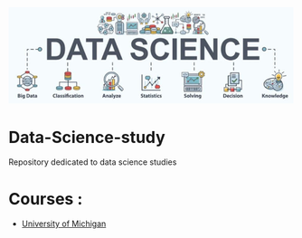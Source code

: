 ![](images/data-science.jpg)
# Data-Science-study
Repository dedicated to data science studies

# Courses :

 - [University of Michigan](https://github.com/henriqueumeda/Data-Science-study/tree/main/UM)
